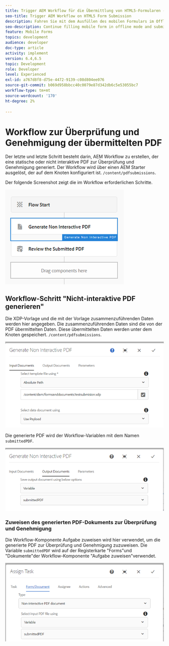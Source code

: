 ```yaml
---
title: Trigger AEM Workflow für die Übermittlung von HTML5-Formularen - PDF überprüfen und genehmigen
seo-title: Trigger AEM Workflow on HTML5 Form Submission
description: Fahren Sie mit dem Ausfüllen des mobilen Formulars im Offline-Modus fort und senden Sie das mobile Formular an den Trigger AEM Workflow
seo-description: Continue filling mobile form in offline mode and submit mobile form to trigger AEM workflow
feature: Mobile Forms
topics: development
audience: developer
doc-type: article
activity: implement
version: 6.4,6.5
topic: Development
role: Developer
level: Experienced
exl-id: a767d8f8-d75e-4472-9139-c08d804ee076
source-git-commit: b069d958bbcc40c0079e87d342db6c5e53055bc7
workflow-type: tm+mt
source-wordcount: '170'
ht-degree: 2%

---
```


# Workflow zur Überprüfung und Genehmigung der übermittelten PDF

Der letzte und letzte Schritt besteht darin, AEM Workflow zu erstellen, der eine statische oder nicht interaktive PDF zur Überprüfung und Genehmigung generiert. Der Workflow wird über einen AEM Starter ausgelöst, der auf dem Knoten konfiguriert ist. `/content/pdfsubmissions`.

Der folgende Screenshot zeigt die im Workflow erforderlichen Schritte.

![ Workflow](assets/workflow.PNG)

## Workflow-Schritt &quot;Nicht-interaktive PDF generieren&quot;

Die XDP-Vorlage und die mit der Vorlage zusammenzuführenden Daten werden hier angegeben. Die zusammenzuführenden Daten sind die von der PDF übermittelten Daten. Diese übermittelten Daten werden unter dem Knoten gespeichert. `/content/pdfsubmissions`.

![ Workflow](assets/generate-pdf1.PNG)

Die generierte PDF wird der Workflow-Variablen mit dem Namen `submittedPDF`.

![ Workflow](assets/generate-pdf2.PNG)

### Zuweisen des generierten PDF-Dokuments zur Überprüfung und Genehmigung

Die Workflow-Komponente Aufgabe zuweisen wird hier verwendet, um die generierte PDF zur Überprüfung und Genehmigung zuzuweisen. Die Variable `submittedPDF` wird auf der Registerkarte &quot;Forms&quot;und &quot;Dokumente&quot;der Workflow-Komponente &quot;Aufgabe zuweisen&quot;verwendet.

![ Workflow](assets/assign-task.PNG)
